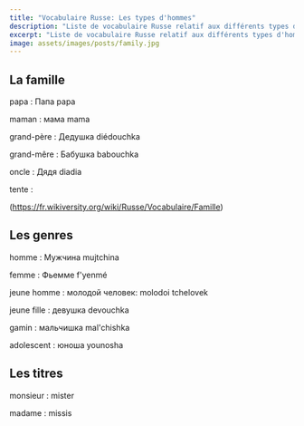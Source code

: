 ```yaml
---
title: "Vocabulaire Russe: Les types d'hommes"
description: "Liste de vocabulaire Russe relatif aux différents types d'homme et à la famille."
excerpt: "Liste de vocabulaire Russe relatif aux différents types d'homme et à la famille."
image: assets/images/posts/family.jpg
---
```


## La famille

papa
: Папа papa

maman
: мама mama

grand-père
: Дедушка diédouchka

grand-mêre
: Бабушка babouchka

oncle
: Дядя diadia

tente
:

(https://fr.wikiversity.org/wiki/Russe/Vocabulaire/Famille)


## Les genres

homme
: Мужчина mujtchina

femme
: Фьемме f'yenmé

jeune homme
: молодой человек: molodoi tchelovek

jeune fille
: девушка devouchka

gamin
: мальчишка mal'chishka

adolescent
: юноша younosha


## Les titres

monsieur
: mister

madame
: missis

